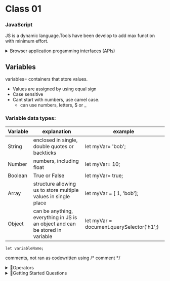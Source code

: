 # Class 01

### JavaScript 

JS is a dynamic language.Tools have been develop to add max function with minimum effort.

<details>
    <summary> Browser application progamming interfaces (APIs)</summary>
    <p>- built into web browsers; dynamic HTML & CSS styles
    - generating 3D graphics/audio
    - manipulating stream from user webcam

- Third party APIs allow devs to incorporate functionality in sites from other content providers

- Third-party frameworks/libraries you can apply to HTML</p>
    </details>

## Variables
variables= containers that store values.

- Values are assigned by using equal sign
- Case sensitive
- Cant start with numbers, use camel case.
  - can use numbers, letters, $ or _

### Variable data types:

| Variable | explanation | example |
| ----- | ------------ | -------- |
|String| enclosed in single, double quotes or backticks| let myVar= 'bob';|
|Number|numbers, including float| let myVar= 10;|
|Boolean|True or False|let myVar= true; |
|Array| structure allowing us to store multiple values in single place| let myVar = [ 1, 'bob'];|
|Object| can be anything, everything in JS is an object and can be stored in variable | let myVar = document.querySelector('h1';)|

```
let variableName;
```

comments, not ran as codewritten using /* comment */

<details>
    <summary>&#128209;Operators</summary>
    <p>

    + addition 
    - subtraction
    * multiplication
    / division
    = assignment of variable
    == equal to 
    === strict equality, type has to match 
    ! , !== not; doesnt equal
</p>
    </details>

<details>
<summary>&#128209;Getting Started Questions</summary>
<p>This topic is imporant because JavaScript is a dynamic language. It has many different functions from front end to backend, it's versatile. 

1. Web address is translated into an ip address using DNS. Three way handshake is then performed (TCP Handshake); establishing communication between two parties over using HTTPS protocol. After synchronizations and acknowledgements are sent back and forth, a connection is established.
HTTP GET request is sent from user= get HTML file. packet with 14kb of data is received by user. More packets are sent, after each is acknowledged by user.

2. After first packet is receivedm parsing happens(building of page). HTML, CSS, and JS have to be parsed before anyting is on screen. HTML-->skeleton(DOM tree) CSS-->makeup(CSSOM tree) JavaScript-->muscle, dynamics(abstract syntax tree)
render->interactivity->done
3. Google search is a good place to search for images, using license filter to choose Creative commons licencses. 
4. Strings are created by encapsulated characters in between quotation marks, single or double. Numbers are integers with or without decimals, they dont have quoatation marks.
5. Variable is an object that stores values.

</p>
</details>







